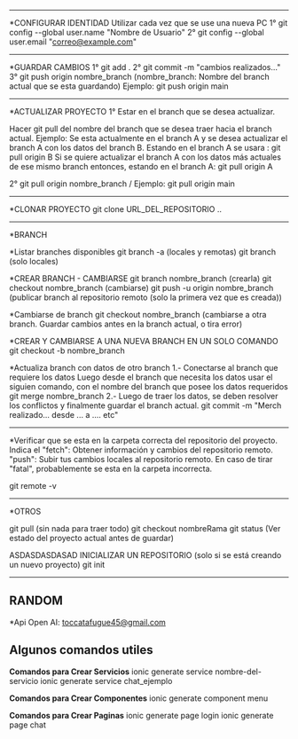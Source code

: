 _____________________________________________________________
*CONFIGURAR IDENTIDAD 
Utilizar cada vez que se use una nueva PC
1° git config --global user.name "Nombre de Usuario"
2° git config --global user.email "correo@example.com"



____________________________________________________________
*GUARDAR CAMBIOS
1° git add .
2° git commit -m "cambios realizados..."
3° git push origin nombre_branch  (nombre_branch: Nombre del branch actual que se esta guardando)
              Ejemplo: git push origin main  
  


_____________________________________________________________
*ACTUALIZAR PROYECTO
1° Estar en el branch que se desea actualizar.

Hacer git pull del nombre del branch que se desea traer hacia el branch actual.
Ejemplo: Se esta actualmente en el branch A y se desea actualizar el branch A con los datos del branch B. 
Estando en el branch A se usara : git pull origin B
Si se quiere actualizar el branch A con los datos más actuales de ese mismo branch entonces, estando en el branch A: git pull origin A

2° git pull origin nombre_branch  / Ejemplo:  git pull origin main


______________________________________________________________
*CLONAR PROYECTO
git clone URL_DEL_REPOSITORIO ..


__________________________________________________________
*BRANCH

*Listar branches disponibles
git branch -a  (locales y remotas)
git branch     (solo locales)


*CREAR BRANCH - CAMBIARSE
git branch nombre_branch   (crearla)
git checkout nombre_branch   (cambiarse)
git push -u origin nombre_branch (publicar branch al repositorio remoto (solo la primera vez que es creada))



*Cambiarse de branch
git checkout nombre_branch   (cambiarse a otra branch. Guardar cambios antes en la branch actual, o tira error) 


*CREAR Y CAMBIARSE A UNA NUEVA BRANCH EN UN SOLO COMANDO
git checkout -b nombre_branch


*Actualiza branch con datos de otro branch
1.- Conectarse al branch que requiere los datos
Luego desde el branch que necesita los datos usar el siguien comando, con el nombre del branch que posee los datos requeridos
git merge nombre_branch
2.- Luego de traer los datos, se deben resolver los conflictos y finalmente guardar el branch actual.
git commit -m "Merch realizado... desde ... a .... etc"


__________________________________________________________
*Verificar que se esta en la carpeta correcta del repositorio del proyecto.
Indica el "fetch": Obtener información y cambios del repositorio remoto. 
          "push": Subir tus cambios locales al repositorio remoto. 
En caso de tirar "fatal", probablemente se esta en la carpeta incorrecta.

git remote -v 


_________________________________________________________________
*OTROS

git pull (sin nada para traer todo)
git checkout nombreRama
git status (Ver estado del proyecto actual antes de guardar)

ASDASDASDASAD
INICIALIZAR UN REPOSITORIO (solo si se está creando un nuevo proyecto)
git init



__________________________________________________
## RANDOM


*Api Open AI: toccatafugue45@gmail.com



## Algunos comandos utiles

**Comandos para Crear Servicios**
ionic generate service nombre-del-servicio
ionic generate service chat_ejemplo

**Comandos para Crear Componentes**
ionic generate component menu

**Comandos para Crear Paginas**
ionic generate page login 
ionic generate page chat 
